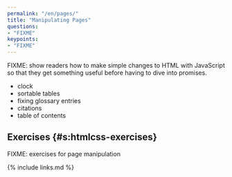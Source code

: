 ```yaml
---
permalink: "/en/pages/"
title: "Manipulating Pages"
questions:
- "FIXME"
keypoints:
- "FIXME"
---
```


FIXME: show readers how to make simple changes to HTML with JavaScript so that
they get something useful before having to dive into promises.

- clock
- sortable tables
- fixing glossary entries
- citations
- table of contents

## Exercises {#s:htmlcss-exercises}

FIXME: exercises for page manipulation

{% include links.md %}
